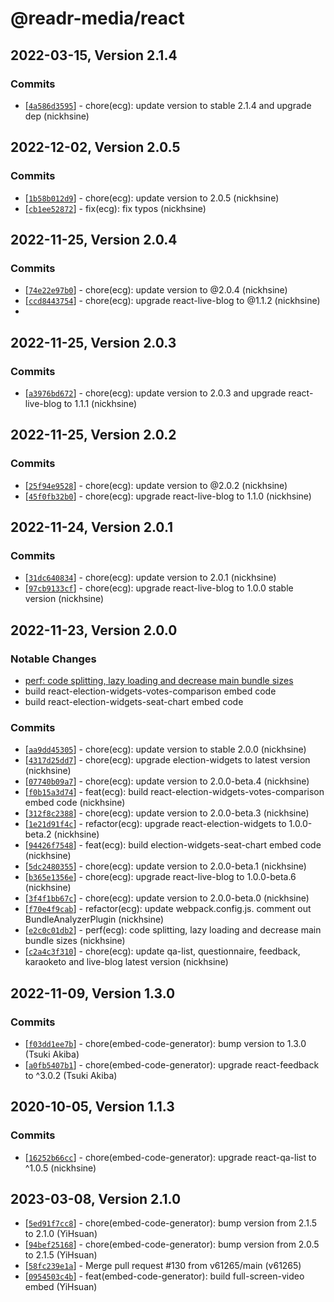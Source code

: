 # @readr-media/react

## 2022-03-15, Version 2.1.4

### Commits
* \[[`4a586d3595`](https://github.com/readr-media/react/commit/4a586d3595)] - chore(ecg): update version to stable 2.1.4 and upgrade dep (nickhsine)

## 2022-12-02, Version 2.0.5

### Commits

- \[[`1b58b012d9`](https://github.com/readr-media/react/commit/1b58b012d9)] - chore(ecg): update version to 2.0.5 (nickhsine)
- \[[`cb1ee52872`](https://github.com/readr-media/react/commit/cb1ee52872)] - fix(ecg): fix typos (nickhsine)

## 2022-11-25, Version 2.0.4

### Commits

- \[[`74e22e97b0`](https://github.com/readr-media/react/commit/74e22e97b0)] - chore(ecg): update version to @2.0.4 (nickhsine)
- \[[`ccd8443754`](https://github.com/readr-media/react/commit/ccd8443754)] - chore(ecg): upgrade react-live-blog to @1.1.2 (nickhsine)
-

## 2022-11-25, Version 2.0.3

### Commits

- \[[`a3976bd672`](https://github.com/readr-media/react/commit/a3976bd672)] - chore(ecg): update version to 2.0.3 and upgrade react-live-blog to 1.1.1 (nickhsine)

## 2022-11-25, Version 2.0.2

### Commits

- \[[`25f94e9528`](https://github.com/readr-media/react/commit/25f94e9528)] - chore(ecg): update version to @2.0.2 (nickhsine)
- \[[`45f0fb32b0`](https://github.com/readr-media/react/commit/45f0fb32b0)] - chore(ecg): upgrade react-live-blog to 1.1.0 (nickhsine)

## 2022-11-24, Version 2.0.1

### Commits

- \[[`31dc640834`](https://github.com/readr-media/react/commit/31dc640834)] - chore(ecg): update version to 2.0.1 (nickhsine)
- \[[`97cb9133cf`](https://github.com/readr-media/react/commit/97cb9133cf)] - chore(ecg): upgrade react-live-blog to 1.0.0 stable version (nickhsine)

## 2022-11-23, Version 2.0.0

### Notable Changes

- [perf: code splitting, lazy loading and decrease main bundle sizes](https://github.com/readr-media/react/pull/91)
- build react-election-widgets-votes-comparison embed code
- build react-election-widgets-seat-chart embed code

### Commits

- \[[`aa9dd45305`](https://github.com/readr-media/react/commit/aa9dd45305)] - chore(ecg): update version to stable 2.0.0 (nickhsine)
- \[[`4317d25dd7`](https://github.com/readr-media/react/commit/4317d25dd7)] - chore(ecg): upgrade election-widgets to latest version (nickhsine)
- \[[`07740b09a7`](https://github.com/readr-media/react/commit/07740b09a7)] - chore(ecg): update version to 2.0.0-beta.4 (nickhsine)
- \[[`f0b15a3d74`](https://github.com/readr-media/react/commit/f0b15a3d74)] - feat(ecg): build react-election-widgets-votes-comparison embed code (nickhsine)
- \[[`312f8c2388`](https://github.com/readr-media/react/commit/312f8c2388)] - chore(ecg): update version to 2.0.0-beta.3 (nickhsine)
- \[[`1e21d91f4c`](https://github.com/readr-media/react/commit/1e21d91f4c)] - refactor(ecg): upgrade react-election-widgets to 1.0.0-beta.2 (nickhsine)
- \[[`94426f7548`](https://github.com/readr-media/react/commit/94426f7548)] - feat(ecg): build election-widgets-seat-chart embed code (nickhsine)
- \[[`5dc2480355`](https://github.com/readr-media/react/commit/5dc2480355)] - chore(ecg): update version to 2.0.0-beta.1 (nickhsine)
- \[[`b365e1356e`](https://github.com/readr-media/react/commit/b365e1356e)] - chore(ecg): upgrade react-live-blog to 1.0.0-beta.6 (nickhsine)
- \[[`3f4f1bb67c`](https://github.com/readr-media/react/commit/3f4f1bb67c)] - chore(ecg): update version to 2.0.0-beta.0 (nickhsine)
- \[[`f70e4f9cab`](https://github.com/readr-media/react/commit/f70e4f9cab)] - refactor(ecg): update webpack.config.js. comment out BundleAnalyzerPlugin (nickhsine)
- \[[`e2c0c01db2`](https://github.com/readr-media/react/commit/e2c0c01db2)] - perf(ecg): code splitting, lazy loading and decrease main bundle sizes (nickhsine)
- \[[`c2a4c3f310`](https://github.com/readr-media/react/commit/c2a4c3f310)] - chore(ecg): update qa-list, questionnaire, feedback, karaoketo and live-blog latest version (nickhsine)

## 2022-11-09, Version 1.3.0

### Commits

- \[[`f03dd1ee7b`](https://github.com/readr-media/react/commit/f03dd1ee7b)] - chore(embed-code-generator): bump version to 1.3.0 (Tsuki Akiba)
- \[[`a0fb5407b1`](https://github.com/readr-media/react/commit/a0fb5407b1)] - chore(embed-code-generator): upgrade react-feedback to ^3.0.2 (Tsuki Akiba)

## 2020-10-05, Version 1.1.3

### Commits

- \[[`16252b66cc`](https://github.com/readr-media/react/commit/16252b66cc)] - chore(embed-code-generator): upgrade react-qa-list to ^1.0.5 (nickhsine)

## 2023-03-08, Version 2.1.0

- \[[`5ed91f7cc8`](https://github.com/readr-media/react-embed-code-generator/commit/5ed91f7cc8)] - chore(embed-code-generator): bump version from 2.1.5 to 2.1.0 (YiHsuan)
- \[[`94bef25168`](https://github.com/readr-media/react-embed-code-generator/commit/94bef25168)] - chore(embed-code-generator): bump version from 2.0.5 to 2.1.5 (YiHsuan)
- \[[`58fc239e1a`](https://github.com/readr-media/react-embed-code-generator/commit/58fc239e1a)] - Merge pull request #130 from v61265/main (v61265)
- \[[`0954503c4b`](https://github.com/readr-media/react-embed-code-generator/commit/0954503c4b)] - feat(embed-code-generator): build full-screen-video embed (YiHsuan)
